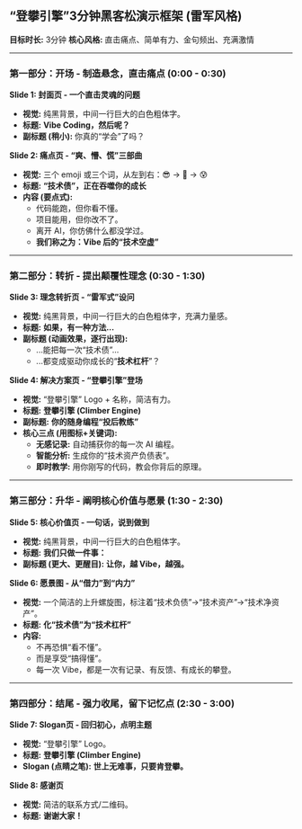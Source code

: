 ## “登攀引擎”3分钟黑客松演示框架 (雷军风格)

**目标时长:** 3分钟
**核心风格:** 直击痛点、简单有力、金句频出、充满激情

---

### **第一部分：开场 - 制造悬念，直击痛点 (0:00 - 0:30)**

**Slide 1: 封面页 - 一个直击灵魂的问题**

- **视觉:** 纯黑背景，中间一行巨大的白色粗体字。
- **标题:** **Vibe Coding，然后呢？**
- **副标题 (稍小):** 你真的“学会”了吗？

**Slide 2: 痛点页 - “爽、懵、慌”三部曲**

- **视觉:** 三个 emoji 或三个词，从左到右：😎 -> 🤔 -> 😰
- **标题:** **“技术债”，正在吞噬你的成长**
- **内容 (要点式):**
    - 代码能跑，但你看不懂。
    - 项目能用，但你改不了。
    - 离开 AI，你仿佛什么都没学过。
    - **我们称之为：Vibe 后的“技术空虚”**

---

### **第二部分：转折 - 提出颠覆性理念 (0:30 - 1:30)**

**Slide 3: 理念转折页 - “雷军式”设问**

- **视觉:** 纯黑背景，中间一行巨大的白色粗体字，充满力量感。
- **标题:** **如果，有一种方法...**
- **副标题 (动画效果，逐行出现):**
    - ...能把每一次“技术债”...
    - ...都变成驱动你成长的“**技术杠杆**”？

**Slide 4: 解决方案页 - “登攀引擎”登场**

- **视觉:** “登攀引擎” Logo + 名称，简洁有力。
- **标题:** **登攀引擎 (Climber Engine)**
- **副标题:** **你的随身编程“投后教练”**
- **核心三点 (用图标+关键词):**
    - **无感记录:** 自动捕获你的每一次 AI 编程。
    - **智能分析:** 生成你的“技术资产负债表”。
    - **即时教学:** 用你刚写的代码，教会你背后的原理。

---

### **第三部分：升华 - 阐明核心价值与愿景 (1:30 - 2:30)**

**Slide 5: 核心价值页 - 一句话，说到做到**

- **视觉:** 纯黑背景，中间一行巨大的白色粗体字。
- **标题:** **我们只做一件事：**
- **副标题 (更大、更醒目):** **让你，越 Vibe，越强。**

**Slide 6: 愿景图 - 从“借力”到“内力”**

- **视觉:** 一个简洁的上升螺旋图，标注着“技术负债”->“技术资产”->“技术净资产”。
- **标题:** **化“技术债”为“技术杠杆”**
- **内容:**
    - 不再恐惧“看不懂”。
    - 而是享受“搞得懂”。
    - 每一次 Vibe，都是一次有记录、有反馈、有成长的攀登。

---

### **第四部分：结尾 - 强力收尾，留下记忆点 (2:30 - 3:00)**

**Slide 7: Slogan页 - 回归初心，点明主题**

- **视觉:** “登攀引擎” Logo。
- **标题:** **登攀引擎 (Climber Engine)**
- **Slogan (点睛之笔):** **世上无难事，只要肯登攀。**

**Slide 8: 感谢页**

- **视觉:** 简洁的联系方式/二维码。
- **标题:** **谢谢大家！**